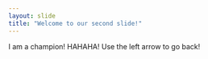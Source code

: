 ```yaml
---
layout: slide
title: "Welcome to our second slide!"
---
```

I am a champion! HAHAHA!
Use the left arrow to go back!
